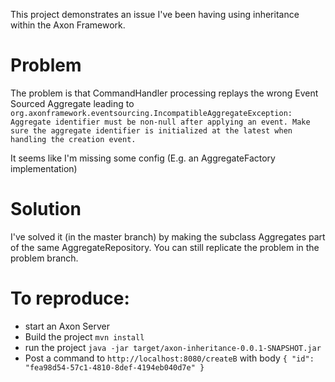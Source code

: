 This project demonstrates an issue I've been having using inheritance within the Axon Framework.

# Problem
The problem is that CommandHandler processing replays the wrong Event Sourced Aggregate leading to 
`org.axonframework.eventsourcing.IncompatibleAggregateException: Aggregate identifier must be non-null after applying an event. Make sure the aggregate identifier is initialized at the latest when handling the creation event.`

It seems like I'm missing some config (E.g. an AggregateFactory implementation)

# Solution
I've solved it (in the master branch) by making the subclass Aggregates part of the same AggregateRepository.
You can still replicate the problem in the problem branch.

# To reproduce:
* start an Axon Server
* Build the project `mvn install`
* run the project `java -jar target/axon-inheritance-0.0.1-SNAPSHOT.jar`
* Post a command to `http://localhost:8080/createB` with body `{ "id": "fea98d54-57c1-4810-8def-4194eb040d7e" }`

